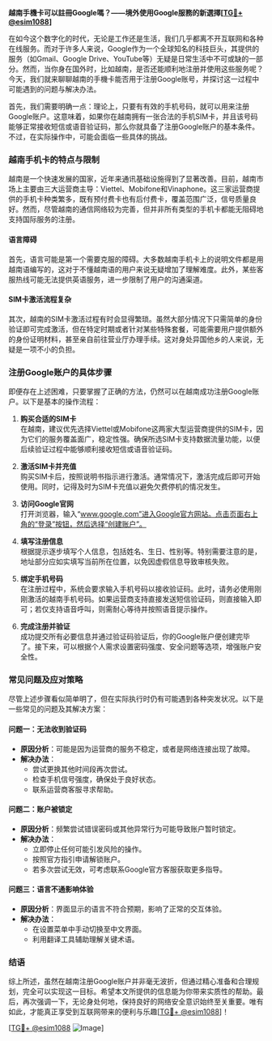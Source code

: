 **越南手機卡可以註冊Google嗎？——境外使用Google服務的新選擇[[TG💪+ @esim1088](https://t.me/s/esim1088)]**

在如今这个数字化的时代，无论是工作还是生活，我们几乎都离不开互联网和各种在线服务。而对于许多人来说，Google作为一个全球知名的科技巨头，其提供的服务（如Gmail、Google Drive、YouTube等）无疑是日常生活中不可或缺的一部分。然而，当你身在国外时，比如越南，是否还能顺利地注册并使用这些服务呢？今天，我们就来聊聊越南的手機卡能否用于注册Google账号，并探讨这一过程中可能遇到的问题与解决办法。

首先，我们需要明确一点：理论上，只要有有效的手机号码，就可以用来注册Google账户。这意味着，如果你在越南拥有一张合法的手机SIM卡，并且该号码能够正常接收短信或语音验证码，那么你就具备了注册Google账户的基本条件。不过，在实际操作中，可能会面临一些具体的挑战。

### **越南手机卡的特点与限制**

越南是一个快速发展的国家，近年来通讯基础设施得到了显著改善。目前，越南市场上主要由三大运营商主导：Viettel、Mobifone和Vinaphone。这三家运营商提供的手机卡种类繁多，既有预付费卡也有后付费卡，覆盖范围广泛，信号质量良好。然而，尽管越南的通信网络较为完善，但并非所有类型的手机卡都能无阻碍地支持国际服务的注册。

#### **语言障碍**
首先，语言可能是第一个需要克服的障碍。大多数越南手机卡上的说明文件都是用越南语编写的，这对于不懂越南语的用户来说无疑增加了理解难度。此外，某些客服热线可能无法提供英语服务，进一步限制了用户的沟通渠道。

#### **SIM卡激活流程复杂**
其次，越南的SIM卡激活过程有时会显得繁琐。虽然大部分情况下只需简单的身份验证即可完成激活，但在特定时期或者针对某些特殊套餐，可能需要用户提供额外的身份证明材料，甚至亲自前往营业厅办理手续。这对身处异国他乡的人来说，无疑是一项不小的负担。

### **注册Google账户的具体步骤**

即便存在上述困难，只要掌握了正确的方法，仍然可以在越南成功注册Google账户。以下是基本的操作流程：

1. **购买合适的SIM卡**  
   在越南，建议优先选择Viettel或Mobifone这两家大型运营商提供的SIM卡，因为它们的服务覆盖面广，稳定性强。确保所选SIM卡支持数据流量功能，以便后续验证过程中能够顺利接收短信或语音验证码。

2. **激活SIM卡并充值**  
   购买SIM卡后，按照说明书指示进行激活。通常情况下，激活完成后即可开始使用。同时，记得及时为SIM卡充值以避免欠费停机的情况发生。

3. **访问Google官网**  
   打开浏览器，输入“www.google.com”进入Google官方网站。点击页面右上角的“登录”按钮，然后选择“创建账户”。

4. **填写注册信息**  
   根据提示逐步填写个人信息，包括姓名、生日、性别等。特别需要注意的是，地址部分应如实填写当前所在位置，以免因虚假信息导致审核失败。

5. **绑定手机号码**  
   在注册过程中，系统会要求输入手机号码以接收验证码。此时，请务必使用刚刚激活的越南手机号码。如果运营商支持直接发送短信验证码，则直接输入即可；若仅支持语音呼叫，则需耐心等待并按照语音提示操作。

6. **完成注册并验证**  
   成功提交所有必要信息并通过验证码验证后，你的Google账户便创建完毕了。接下来，可以根据个人需求设置密码强度、安全问题等选项，增强账户安全性。

### **常见问题及应对策略**

尽管上述步骤看似简单明了，但在实际执行时仍有可能遇到各种突发状况。以下是一些常见的问题及其解决方案：

#### **问题一：无法收到验证码**
- **原因分析**：可能是因为运营商的服务不稳定，或者是网络连接出现了故障。
- **解决办法**：
  - 尝试更换其他时间段再次尝试。
  - 检查手机信号强度，确保处于良好状态。
  - 联系运营商客服寻求帮助。

#### **问题二：账户被锁定**
- **原因分析**：频繁尝试错误密码或其他异常行为可能导致账户暂时锁定。
- **解决办法**：
  - 立即停止任何可能引发风险的操作。
  - 按照官方指引申请解锁账户。
  - 若多次尝试无效，可考虑联系Google官方客服获取更多指导。

#### **问题三：语言不通影响体验**
- **原因分析**：界面显示的语言不符合预期，影响了正常的交互体验。
- **解决办法**：
  - 在设置菜单中手动切换至中文界面。
  - 利用翻译工具辅助理解关键术语。

### **结语**

综上所述，虽然在越南注册Google账户并非毫无波折，但通过精心准备和合理规划，完全可以实现这一目标。希望本文所提供的信息能为你带来实质性的帮助。最后，再次强调一下，无论身处何地，保持良好的网络安全意识始终至关重要。唯有如此，才能真正享受到互联网带来的便利与乐趣[[TG💪+ @esim1088](https://t.me/s/esim1088)]！

[[TG💪+ @esim1088](https://t.me/s/esim1088) ![Image](https://i.postimg.cc/4NQfJmqS/Snipaste-2025-05-13-00-14-12.png)]
